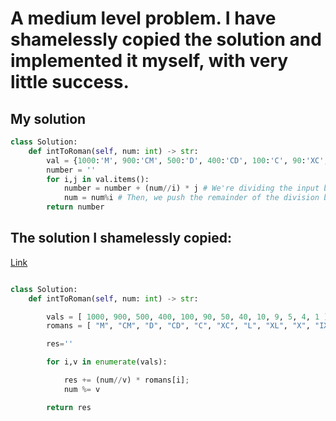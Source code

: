 # A medium level problem. I have shamelessly copied the solution and implemented it myself, with very little success.

## My solution

```python
class Solution:
    def intToRoman(self, num: int) -> str:
        val = {1000:'M', 900:'CM', 500:'D', 400:'CD', 100:'C', 90:'XC', 50:'L', 40:'XL', 10:'X', 9:'IX', 5:'V', 4:'IV', 1:'I'} 
        number = ''
        for i,j in val.items():
            number = number + (num//i) * j # We're dividing the input by i, and then multiplying it with the respective letter j.
            num = num%i # Then, we push the remainder of the division between num and i.
        return number
```

## The solution I shamelessly copied:

[Link](https://leetcode.com/problems/integer-to-roman/discuss/1103010/Clean-and-Correct-Python-Solution)

```python

class Solution:
    def intToRoman(self, num: int) -> str:

        vals = [ 1000, 900, 500, 400, 100, 90, 50, 40, 10, 9, 5, 4, 1 ]
        romans = [ "M", "CM", "D", "CD", "C", "XC", "L", "XL", "X", "IX", "V", "IV", "I" ]

        res=''

        for i,v in enumerate(vals):

            res += (num//v) * romans[i];
            num %= v

        return res
```
